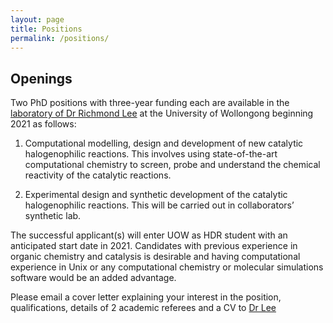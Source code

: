 ```yaml
---
layout: page
title: Positions
permalink: /positions/
---
```


Openings
---

Two PhD positions with three-year funding each are available in the [laboratory of Dr Richmond Lee](https://riclzh.github.io/novelchemrxn/) at the University of Wollongong beginning 2021 as follows:

1)	Computational modelling, design and development of new catalytic halogenophilic reactions. This involves using state-of-the-art computational chemistry to screen, probe and understand the chemical reactivity of the catalytic reactions. 

2)	Experimental design and synthetic development of the catalytic halogenophilic reactions. This will be carried out in collaborators’ synthetic lab.

The successful applicant(s) will enter UOW as HDR student with an anticipated start date in 2021. Candidates with previous experience in organic chemistry and catalysis is desirable and having computational experience in Unix or any computational chemistry or molecular simulations software would be an added advantage. 

Please email a cover letter explaining your interest in the position, qualifications, details of 2 academic referees and a CV to [Dr Lee](richlee@uow.edu.au)
